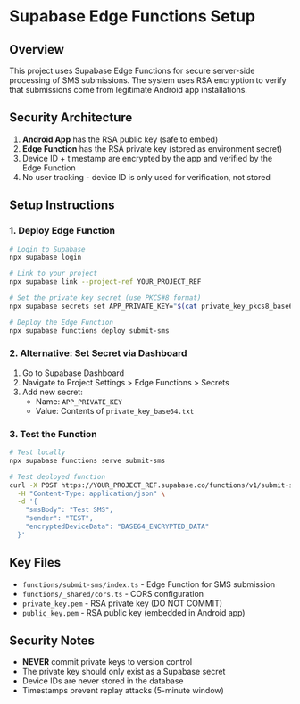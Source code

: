 # Supabase Edge Functions Setup

## Overview
This project uses Supabase Edge Functions for secure server-side processing of SMS submissions. The system uses RSA encryption to verify that submissions come from legitimate Android app installations.

## Security Architecture
1. **Android App** has the RSA public key (safe to embed)
2. **Edge Function** has the RSA private key (stored as environment secret)
3. Device ID + timestamp are encrypted by the app and verified by the Edge Function
4. No user tracking - device ID is only used for verification, not stored

## Setup Instructions

### 1. Deploy Edge Function

```bash
# Login to Supabase
npx supabase login

# Link to your project
npx supabase link --project-ref YOUR_PROJECT_REF

# Set the private key secret (use PKCS#8 format)
npx supabase secrets set APP_PRIVATE_KEY="$(cat private_key_pkcs8_base64.txt)"

# Deploy the Edge Function
npx supabase functions deploy submit-sms
```

### 2. Alternative: Set Secret via Dashboard
1. Go to Supabase Dashboard
2. Navigate to Project Settings > Edge Functions > Secrets
3. Add new secret:
   - Name: `APP_PRIVATE_KEY`
   - Value: Contents of `private_key_base64.txt`

### 3. Test the Function

```bash
# Test locally
npx supabase functions serve submit-sms

# Test deployed function
curl -X POST https://YOUR_PROJECT_REF.supabase.co/functions/v1/submit-sms \
  -H "Content-Type: application/json" \
  -d '{
    "smsBody": "Test SMS",
    "sender": "TEST",
    "encryptedDeviceData": "BASE64_ENCRYPTED_DATA"
  }'
```

## Key Files
- `functions/submit-sms/index.ts` - Edge Function for SMS submission
- `functions/_shared/cors.ts` - CORS configuration
- `private_key.pem` - RSA private key (DO NOT COMMIT)
- `public_key.pem` - RSA public key (embedded in Android app)

## Security Notes
- **NEVER** commit private keys to version control
- The private key should only exist as a Supabase secret
- Device IDs are never stored in the database
- Timestamps prevent replay attacks (5-minute window)
